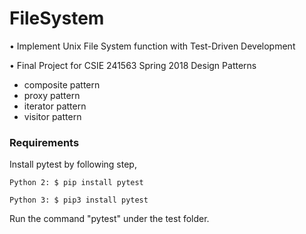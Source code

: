 # FileSystem

•	Implement Unix File System function with Test-Driven Development

•	Final Project for CSIE 241563 Spring 2018 Design Patterns

- composite pattern
- proxy pattern
- iterator pattern
- visitor pattern

### Requirements

Install pytest by following step,

	Python 2: $ pip install pytest

	Python 3: $ pip3 install pytest

Run the command "pytest" under the test folder. 
